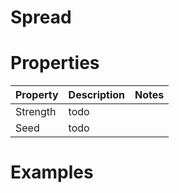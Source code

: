 # Spread


# Properties


| Property | Description | Notes | 
| -------- | ----------- | ----- |
| Strength | todo | |
| Seed | todo | |




# Examples
